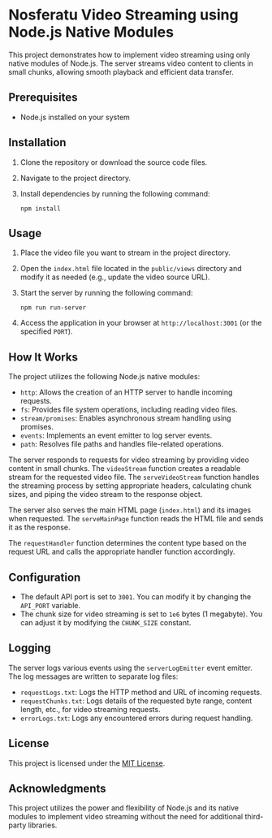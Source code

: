 # Nosferatu Video Streaming using Node.js Native Modules

This project demonstrates how to implement video streaming using only native modules of Node.js. The server streams video content to clients in small chunks, allowing smooth playback and efficient data transfer.

## Prerequisites

- Node.js installed on your system

## Installation

1. Clone the repository or download the source code files.
2. Navigate to the project directory.
3. Install dependencies by running the following command:

   ```
   npm install
   ```

## Usage

1. Place the video file you want to stream in the project directory.
2. Open the `index.html` file located in the `public/views` directory and modify it as needed (e.g., update the video source URL).
3. Start the server by running the following command:

   ```
   npm run run-server
   ```

4. Access the application in your browser at `http://localhost:3001` (or the specified `PORT`).

## How It Works

The project utilizes the following Node.js native modules:

- `http`: Allows the creation of an HTTP server to handle incoming requests.
- `fs`: Provides file system operations, including reading video files.
- `stream/promises`: Enables asynchronous stream handling using promises.
- `events`: Implements an event emitter to log server events.
- `path`: Resolves file paths and handles file-related operations.

The server responds to requests for video streaming by providing video content in small chunks. The `videoStream` function creates a readable stream for the requested video file. The `serveVideoStream` function handles the streaming process by setting appropriate headers, calculating chunk sizes, and piping the video stream to the response object.

The server also serves the main HTML page (`index.html`) and its images when requested. The `serveMainPage` function reads the HTML file and sends it as the response.

The `requestHandler` function determines the content type based on the request URL and calls the appropriate handler function accordingly.

## Configuration

- The default API port is set to `3001`. You can modify it by changing the `API_PORT` variable.
- The chunk size for video streaming is set to `1e6` bytes (1 megabyte). You can adjust it by modifying the `CHUNK_SIZE` constant.

## Logging

The server logs various events using the `serverLogEmitter` event emitter. The log messages are written to separate log files:

- `requestLogs.txt`: Logs the HTTP method and URL of incoming requests.
- `requestChunks.txt`: Logs details of the requested byte range, content length, etc., for video streaming requests.
- `errorLogs.txt`: Logs any encountered errors during request handling.

## License

This project is licensed under the [MIT License](LICENSE).

## Acknowledgments

This project utilizes the power and flexibility of Node.js and its native modules to implement video streaming without the need for additional third-party libraries.